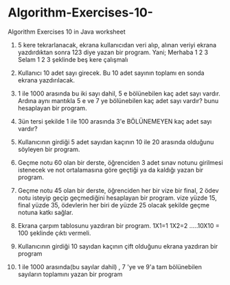 # Algorithm-Exercises-10-
Algorithm Exercises 10   in Java  worksheet

1) 5 kere tekrarlanacak, ekrana kullanıcıdan veri alıp, alınan veriyi ekrana yazdırdıktan sonra 123 diye yazan bir program. Yani;
Merhaba
1
2
3
Selam
1
2
3  şeklinde beş kere çalışmalı

2) Kullanıcı 10 adet sayı girecek. Bu 10 adet sayının toplamı en sonda ekrana yazdırılacak.

3) 1 ile 1000 arasında bu iki sayı dahil, 5 e bölünebilen kaç adet sayı vardır. Ardına aynı mantıkla 5 e ve 7 ye bölünebilen kaç adet sayı vardır? bunu hesaplayan bir program.

4) 3ün tersi şekilde 1 ile 100 arasında 3'e BÖLÜNEMEYEN kaç adet sayı vardır?

5) Kullanıcının girdiği 5 adet sayıdan kaçının 10 ile 20 arasında olduğunu söyleyen bir program.

6) Geçme notu 60 olan bir derste, öğrenciden 3 adet sınav notunu girilmesi istenecek ve not ortalamasına göre geçtiği ya da kaldığı yazan bir program.

7) Geçme notu 45 olan bir derste, öğrenciden her bir vize bir final, 2 ödev notu isteyip geçip geçmediğini hesaplayan bir program. vize yüzde 15, final yüzde 35, ödevlerin her biri de yüzde 25 olacak şekilde geçme notuna katkı sağlar.

8) Ekrana çarpım tablosunu yazdıran bir program. 
1X1=1
1X2=2
.....10X10 = 100 şeklinde çıktı vermeli.

9) Kullanıcının girdiği 10 sayıdan kaçının çift olduğunu ekrana yazdıran bir program

10) 1 ile 1000 arasında(bu sayılar dahil) , 7 'ye ve 9'a tam bölünebilen sayıların toplamını yazan bir program
